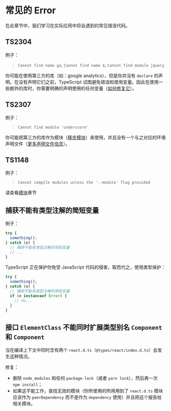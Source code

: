 # 常见的 Error

在此章节中，我们学习在实际应用中将会遇到的常见错误代码。

## TS2304

例子：

> `Cannot find name ga`, `Cannot find name $`, `Cannot find module jquery`

你可能在使用第三方的库（如：google analytics），但是你并没有 `declare` 的声明。在没有声明它们之前，TypeScript 试图避免错误和使用变量。因此在使用一些额外的库时，你需要明确的声明使用的任何变量（[如何修复它](../typings/ambient.md)）。

## TS2307

例子：

> `Cannot find module 'underscore'`

你可能把第三方的库作为模块（[移步模块](../project/modules.md)）来使用，并且没有一个与之对应的环境声明文件（[更多声明文件信息](../typings/ambient.md)）。

## TS1148

例子：

> `Cannot compile modules unless the '--module' flag provided`

请查看[模块](../project/modules.md)章节

## 捕获不能有类型注解的简短变量

例子：

```ts
try {
  something();
} catch (e) {
  // 捕获不能有类型注解的简短变量
  // ...
}
```

TypeScript 正在保护你免受 JavaScript 代码的侵害，取而代之，使用类型保护：

```ts
try {
  something();
} catch (e) {
  // 捕获不能有类型注解的简短变量
  if (e instanceof Error) {
    // do...
  }
}
```

## 接口 `ElementClass` 不能同时扩展类型别名 `Component` 和 `Component`

当在编译上下文中同时含有两个 `react.d.ts`（`@types/react/index.d.ts`）会发生这种情况。

修复：

- 删除 `node_modules` 和任何 `package-lock`（或者 `yarn lock`），然后再一次 `npm install`；
- 如果这不能工作，查找无效的模块（你所使用的所用用到了 `react.d.ts` 模块应该作为 `peerDependency` 而不是作为 `dependency` 使用）并且把这个报告给相关模块。
